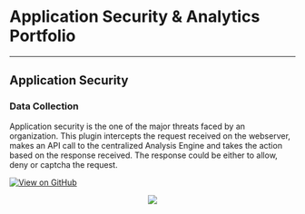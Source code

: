 # Application Security & Analytics Portfolio
---
## Application Security

### Data Collection

Application security is the one of the major threats faced by an organization. This plugin intercepts the request received on the webserver, makes an API call to the centralized Analysis Engine and takes the action based on the response received. The response could be either to allow, deny or captcha the request.

[![View on GitHub](https://img.shields.io/badge/GitHub-View_on_GitHub-blue?logo=GitHub)](https://github.com/ashish0688/infisecure)

<center><img src="/portfolio/assets/img/appsec.jpg"/></center>

